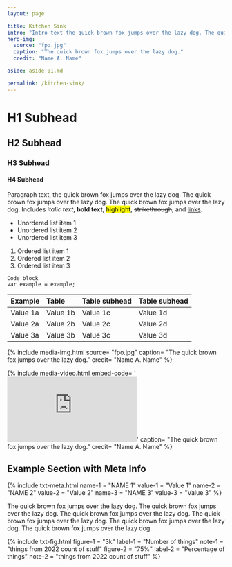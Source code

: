 ```yaml
---
layout: page

title: Kitchen Sink
intro: "Intro text the quick brown fox jumps over the lazy dog. The quick brown fox jumps over the lazy dog. The quick fox jumps over the lazy dog."
hero-img: 
  source: "fpo.jpg"
  caption: "The quick brown fox jumps over the lazy dog."
  credit: "Name A. Name"

aside: aside-01.md

permalink: /kitchen-sink/
---
```








<!-- Hero Video
	   NOTE: Make sure to surround the embed code with different quotation marks than are used within the code. For example, surround the code with single quotation marks if double marks are used within the embed code.
	   NOTE: Make sure to remove any width/height properties from the embed code
	   NOTE: This include is commented out as there should only be one 'hero' per page, to use this include replace the comment arrows with the template brackets (the curly brackets with percentage signs).

	  available parameters:
		* embed-code
		- caption
		- credit

		* required
------------------------------------------------------------------------------>

<!--  include media-hero-video.html
      embed-code= '<iframe src="https://www.youtube.com/embed/tE9uKTgmQvY" title="YouTube video player" frameborder="0" allow="accelerometer; autoplay; clipboard-write; encrypted-media; gyroscope; picture-in-picture; web-share" allowfullscreen></iframe>'
      caption= "The quick brown fox jumps over the lazy dog."
      credit= "Name A. Name"
-->



<!-- Basic Markdown Text Options
	   For more see: https://www.markdownguide.org/
------------------------------------------------------------------------------>

# H1 Subhead

## H2 Subhead

### H3 Subhead

#### H4 Subhead

Paragraph text, the quick brown fox jumps over the lazy dog. The quick brown fox jumps over the lazy dog. The quick brown fox jumps over the lazy dog. Includes *italic text*, **bold text**, <mark>highlight</mark>, ~~strikethrough~~, and 	[links](https://www.markdownguide.org/).

- Unordered list item 1
- Unordered list item 2
- Unordered list item 3

1. Ordered list item 1
2. Ordered list item 2
3. Ordered list item 3

```
Code block
var example = example;
```

| Example     | Table       | Table subhead   | Table subhead   |
| :---------- | :---------- | :-------------- | :-------------- |
| Value 1a    | Value 1b    | Value 1c        | Value 1d        |
| Value 2a    | Value 2b    | Value 2c        | Value 2d        |
| Value 3a    | Value 3b    | Value 3c        | Value 3d        |



<!-- Image
------------------------------------------------------------------------------>

{% include media-img.html
   source= "fpo.jpg"
   caption= "The quick brown fox jumps over the lazy dog."
   credit= "Name A. Name"
%}



<!-- Video
	   NOTE: Make sure to surround the embed code with different quotation marks than are used within the code. For example, surround the code with single quotation marks if double marks are used within the embed code.
	   NOTE: Make sure to remove any width/height properties from the embed code

	  available parameters:
		* embed-code
		- caption
		- credit

		* required
------------------------------------------------------------------------------>

{% include media-video.html
   embed-code= '<iframe src="https://www.youtube.com/embed/tE9uKTgmQvY" title="YouTube video player" frameborder="0" allow="accelerometer; autoplay; clipboard-write; encrypted-media; gyroscope; picture-in-picture; web-share" allowfullscreen></iframe>'
   caption= "The quick brown fox jumps over the lazy dog."
   credit= "Name A. Name"
%}



<!-- Meta Info
	   NOTE: Can include up to 6 name:value pairs

	  available parameters:
		* name-1
		* value-1
		- name-2
		- value-2
		- name-3
		- value-3
		- name-4
		- value-4
		- name-5
		- value-5
		- name-6
		- value-6

		* required
------------------------------------------------------------------------------>

## Example Section with Meta Info


{%	include txt-meta.html 
	  name-1 = "NAME 1"
		value-1 = "Value 1"
		name-2 = "NAME 2"
		value-2 = "Value 2"
		name-3 = "NAME 3"
		value-3 = "Value 3"
%}

The quick brown fox jumps over the lazy dog. The quick brown fox jumps over the lazy dog. The quick brown fox jumps over the lazy dog. The quick brown fox jumps over the lazy dog. The quick brown fox jumps over the lazy dog. The quick brown fox jumps over the lazy dog.



<!-- Figure
	   NOTE: Figures are displayed half-width and look best when using an even number of items.
	   NOTE: Limit the figure to 4 characters for best results

		available parameters:
		* figure-1
		* label-1
		- note-1
		- figure-2
		- label-2
		- note-2

		* required
------------------------------------------------------------------------------>

{%	include txt-fig.html 
	  figure-1 = "3k"
		label-1 = "Number of things"
		note-1 = "things from 2022 count of stuff"
		figure-2 = "75%"
		label-2 = "Percentage of things"
		note-2 = "things from 2022 count of stuff"
%}